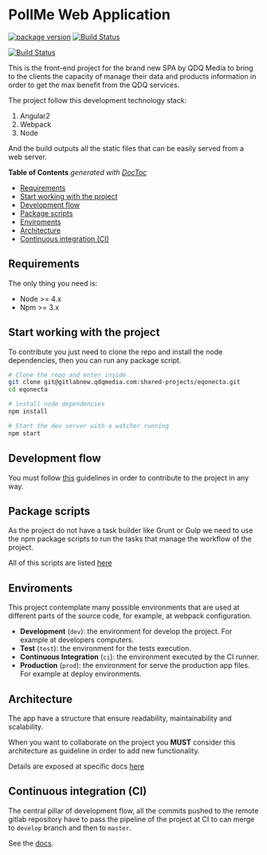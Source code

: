 # PollMe Web Application
[![package version](https://img.shields.io/badge/version-0.0.1--alpha.4-blue.svg)](https://gitlabnew.qdqmedia.com/shared-projects/eqonecta)
[![Build Status](https://travis-ci.org/Poll-me/poll-me-webapp.svg?branch=master)](https://travis-ci.org/Poll-me/poll-me-webapp)

[![Build Status](https://www.netlify.com/img/global/badges/netlify-color-accent.svg)](https://www.netlify.com)

This is the front-end project for the brand new SPA by QDQ Media to bring to the clients
the capacity of manage their data and products information in order to get the max benefit
from the QDQ services.

The project follow this development technology stack:

1. Angular2
1. Webpack
1. Node

And the build outputs all the static files that can be easily served from a web server.

<!-- START doctoc generated TOC please keep comment here to allow auto update -->
<!-- DON'T EDIT THIS SECTION, INSTEAD RE-RUN doctoc TO UPDATE -->
**Table of Contents**  *generated with [DocToc](https://github.com/thlorenz/doctoc)*

- [Requirements](#requirements)
- [Start working with the project](#start-working-with-the-project)
- [Development flow](#development-flow)
- [Package scripts](#package-scripts)
- [Enviroments](#enviroments)
- [Architecture](#architecture)
- [Continuous integration (CI)](#continuous-integration-ci)

<!-- END doctoc generated TOC please keep comment here to allow auto update -->

## Requirements
The only thing you need is:

- Node >= 4.x
- Npm >= 3.x

## Start working with the project
To contribute you just need to clone the repo and install the node dependencies, then you
can run any package script.

```bash
# Clone the repo and enter inside
git clone git@gitlabnew.qdqmedia.com:shared-projects/eqonecta.git
cd eqonecta

# install node dependencies
npm install

# Start the dev server with a watcher running
npm start
```

## Development flow
You must follow [this](docs/dev-flow.md) guidelines in order to contribute to the project in any way.

## Package scripts
As the project do not have a task builder like Grunt or Gulp we need to use the npm package scripts
to run the tasks that manage the workflow of the project.

All of this scripts are listed [here](docs/scripts.md)

## Enviroments
This project contemplate many possible environments that are used at different parts
of the source code, for example, at webpack configuration.

- **Development** (`dev`): the environment for develop the project.
  For example at developers computers.
- **Test** (`test`): the environment for the tests execution.
- **Continuous Integration** (`ci`): the environment executed by the CI runner.
- **Production** (`prod`): the environment for serve the production app files.
  For example at deploy environments.

## Architecture
The app have a structure that ensure readability, maintainability and scalability.

When you want to collaborate on the project you **MUST** consider this architecture as
guideline in order to add new functionality.

Details are exposed at specific docs [here](docs/architecture.md)

## Continuous integration (CI)
The central pillar of development flow, all the commits pushed to the remote gitlab
repository have to pass the pipeline of the project at CI to can merge to `develop`
branch and then to `master`.

See the [docs](docs/ci.md).
